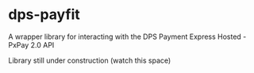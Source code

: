# dps-payfit
A wrapper library for interacting with the DPS Payment Express Hosted - PxPay 2.0 API

Library still under construction (watch this space)
